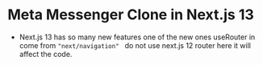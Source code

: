 # Meta Messenger Clone in  Next.js 13

* Next.js 13 has so many new features one of the new ones useRouter in come from ```"next/navigation" ``` do not use next.js 12 router here it will affect the code. 